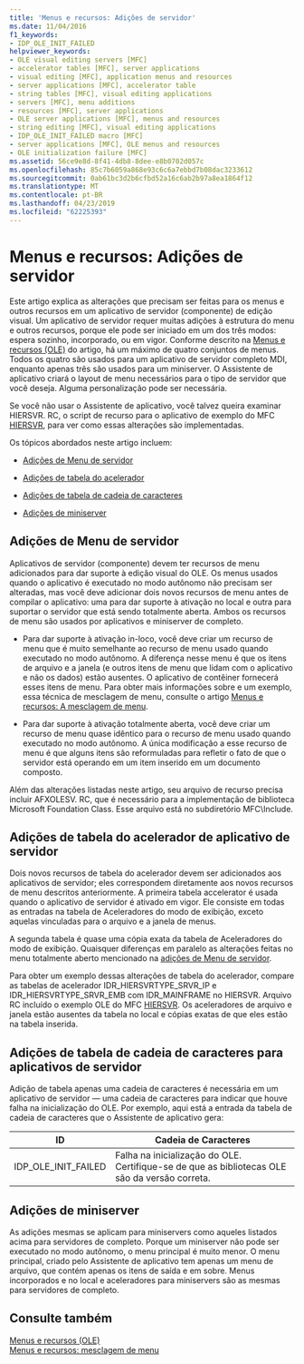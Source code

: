 ```yaml
---
title: 'Menus e recursos: Adições de servidor'
ms.date: 11/04/2016
f1_keywords:
- IDP_OLE_INIT_FAILED
helpviewer_keywords:
- OLE visual editing servers [MFC]
- accelerator tables [MFC], server applications
- visual editing [MFC], application menus and resources
- server applications [MFC], accelerator table
- string tables [MFC], visual editing applications
- servers [MFC], menu additions
- resources [MFC], server applications
- OLE server applications [MFC], menus and resources
- string editing [MFC], visual editing applications
- IDP_OLE_INIT_FAILED macro [MFC]
- server applications [MFC], OLE menus and resources
- OLE initialization failure [MFC]
ms.assetid: 56ce9e8d-8f41-4db8-8dee-e8b0702d057c
ms.openlocfilehash: 85c7b6059a868e93c6c6a7ebbd7b08dac3233612
ms.sourcegitcommit: 0ab61bc3d2b6cfbd52a16c6ab2b97a8ea1864f12
ms.translationtype: MT
ms.contentlocale: pt-BR
ms.lasthandoff: 04/23/2019
ms.locfileid: "62225393"
---
```

# <a name="menus-and-resources-server-additions"></a>Menus e recursos: Adições de servidor

Este artigo explica as alterações que precisam ser feitas para os menus e outros recursos em um aplicativo de servidor (componente) de edição visual. Um aplicativo de servidor requer muitas adições à estrutura do menu e outros recursos, porque ele pode ser iniciado em um dos três modos: espera sozinho, incorporado, ou em vigor. Conforme descrito na [Menus e recursos (OLE)](../mfc/menus-and-resources-ole.md) do artigo, há um máximo de quatro conjuntos de menus. Todos os quatro são usados para um aplicativo de servidor completo MDI, enquanto apenas três são usados para um miniserver. O Assistente de aplicativo criará o layout de menu necessários para o tipo de servidor que você deseja. Alguma personalização pode ser necessária.

Se você não usar o Assistente de aplicativo, você talvez queira examinar HIERSVR. RC, o script de recurso para o aplicativo de exemplo do MFC [HIERSVR](../overview/visual-cpp-samples.md), para ver como essas alterações são implementadas.

Os tópicos abordados neste artigo incluem:

- [Adições de Menu de servidor](#_core_server_menu_additions)

- [Adições de tabela do acelerador](#_core_server_application_accelerator_table_additions)

- [Adições de tabela de cadeia de caracteres](../mfc/menus-and-resources-container-additions.md)

- [Adições de miniserver](#_core_mini.2d.server_additions)

##  <a name="_core_server_menu_additions"></a> Adições de Menu de servidor

Aplicativos de servidor (componente) devem ter recursos de menu adicionados para dar suporte à edição visual do OLE. Os menus usados quando o aplicativo é executado no modo autônomo não precisam ser alteradas, mas você deve adicionar dois novos recursos de menu antes de compilar o aplicativo: uma para dar suporte à ativação no local e outra para suportar o servidor que está sendo totalmente aberta. Ambos os recursos de menu são usados por aplicativos e miniserver de completo.

- Para dar suporte à ativação in-loco, você deve criar um recurso de menu que é muito semelhante ao recurso de menu usado quando executado no modo autônomo. A diferença nesse menu é que os itens de arquivo e a janela (e outros itens de menu que lidam com o aplicativo e não os dados) estão ausentes. O aplicativo de contêiner fornecerá esses itens de menu. Para obter mais informações sobre e um exemplo, essa técnica de mesclagem de menu, consulte o artigo [Menus e recursos: A mesclagem de menu](../mfc/menus-and-resources-menu-merging.md).

- Para dar suporte à ativação totalmente aberta, você deve criar um recurso de menu quase idêntico para o recurso de menu usado quando executado no modo autônomo. A única modificação a esse recurso de menu é que alguns itens são reformuladas para refletir o fato de que o servidor está operando em um item inserido em um documento composto.

Além das alterações listadas neste artigo, seu arquivo de recurso precisa incluir AFXOLESV. RC, que é necessário para a implementação de biblioteca Microsoft Foundation Class. Esse arquivo está no subdiretório MFC\Include.

##  <a name="_core_server_application_accelerator_table_additions"></a> Adições de tabela do acelerador de aplicativo de servidor

Dois novos recursos de tabela do acelerador devem ser adicionados aos aplicativos de servidor; eles correspondem diretamente aos novos recursos de menu descritos anteriormente. A primeira tabela accelerator é usada quando o aplicativo de servidor é ativado em vigor. Ele consiste em todas as entradas na tabela de Aceleradores do modo de exibição, exceto aquelas vinculadas para o arquivo e a janela de menus.

A segunda tabela é quase uma cópia exata da tabela de Aceleradores do modo de exibição. Quaisquer diferenças em paralelo as alterações feitas no menu totalmente aberto mencionado na [adições de Menu de servidor](#_core_server_menu_additions).

Para obter um exemplo dessas alterações de tabela do acelerador, compare as tabelas de acelerador IDR_HIERSVRTYPE_SRVR_IP e IDR_HIERSVRTYPE_SRVR_EMB com IDR_MAINFRAME no HIERSVR. Arquivo RC incluído o exemplo OLE do MFC [HIERSVR](../overview/visual-cpp-samples.md). Os aceleradores de arquivo e janela estão ausentes da tabela no local e cópias exatas de que eles estão na tabela inserida.

##  <a name="_core_string_table_additions_for_server_applications"></a> Adições de tabela de cadeia de caracteres para aplicativos de servidor

Adição de tabela apenas uma cadeia de caracteres é necessária em um aplicativo de servidor — uma cadeia de caracteres para indicar que houve falha na inicialização do OLE. Por exemplo, aqui está a entrada da tabela de cadeia de caracteres que o Assistente de aplicativo gera:

|ID|Cadeia de Caracteres|
|--------|------------|
|IDP_OLE_INIT_FAILED|Falha na inicialização do OLE. Certifique-se de que as bibliotecas OLE são da versão correta.|

##  <a name="_core_mini.2d.server_additions"></a> Adições de miniserver

As adições mesmas se aplicam para miniservers como aqueles listados acima para servidores de completo. Porque um miniserver não pode ser executado no modo autônomo, o menu principal é muito menor. O menu principal, criado pelo Assistente de aplicativo tem apenas um menu de arquivo, que contém apenas os itens de saída e em sobre. Menus incorporados e no local e aceleradores para miniservers são as mesmas para servidores de completo.

## <a name="see-also"></a>Consulte também

[Menus e recursos (OLE)](../mfc/menus-and-resources-ole.md)<br/>
[Menus e recursos: mesclagem de menu](../mfc/menus-and-resources-menu-merging.md)
